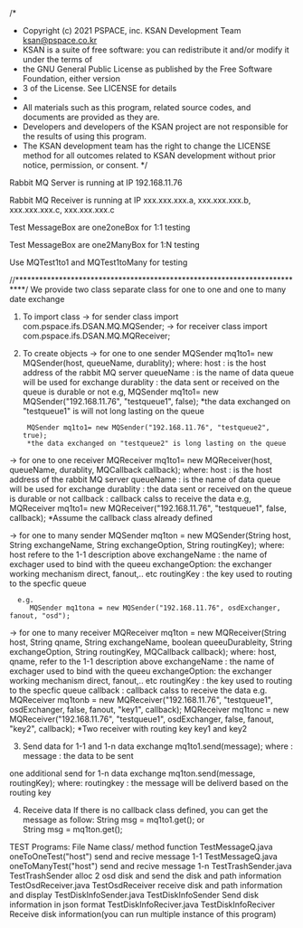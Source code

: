 /*
* Copyright (c) 2021 PSPACE, inc. KSAN Development Team ksan@pspace.co.kr
* KSAN is a suite of free software: you can redistribute it and/or modify it under the terms of
* the GNU General Public License as published by the Free Software Foundation, either version
* 3 of the License. See LICENSE for details
*
* All materials such as this program, related source codes, and documents are provided as they are.
* Developers and developers of the KSAN project are not responsible for the results of using this program.
* The KSAN development team has the right to change the LICENSE method for all outcomes related to KSAN development without prior notice, permission, or consent.
*/

Rabbit MQ Server is running at IP 192.168.11.76 

Rabbit MQ Receiver is running at IP xxx.xxx.xxx.a, xxx.xxx.xxx.b, xxx.xxx.xxx.c, xxx.xxx.xxx.c

Test MessageBox are one2oneBox for 1:1 testing

Test MessageBox are one2ManyBox for 1:N testing
                    
Use MQTest1to1 and MQTest1toMany for testing

//**************************************************************************/
We provide two class separate class for one to one and one to many date exchange

1. To import class
   -> for sender class
    import com.pspace.ifs.DSAN.MQ.MQSender;
   -> for receiver class 
    import com.pspace.ifs.DSAN.MQ.MQReceiver;

2. To create objects
   -> for one to one sender
	MQSender mq1to1= new MQSender(host, queueName, durablity);
        where:
           host  : is the host address of the rabbit MQ server
           queueName  : is the name of data queue will be used for exchange
           durablity  : the data sent or received on the queue is durable or not
       e.g,
        MQSender mq1to1= new MQSender("192.168.11.76", "testqueue1", false);
        *the data exchanged on "testqueue1" is will not long lasting on the queue

        MQSender mq1to1= new MQSender("192.168.11.76", "testqueue2", true);
        *the data exchanged on "testqueue2" is long lasting on the queue

-> for one to one receiver
	MQReceiver mq1to1= new MQReceiver(host, queueName, durablity, MQCallback callback);
        where:
           host  : is the host address of the rabbit MQ server
           queueName  : is the name of data queue will be used for exchange
           durablity  : the data sent or received on the queue is durable or not
           callback   : callback calss to receive the data
       e.g,
        MQReceiver mq1to1= new MQReceiver("192.168.11.76", "testqueue1", false, callback);
        *Assume the callback class already defined

  -> for one to many sender
      MQSender mq1ton = new MQSender(String host, String exchangeName, String exchangeOption, String routingKey);
     where:
         host refere to the 1-1 description above
         exchangeName : the name of exchager used to bind with the queeu 
         exchangeOption: the exchanger working mechanism direct, fanout,.. etc 
         routingKey   : the key used to routing to the specfic queue

      e.g.
         MQSender mq1tona = new MQSender("192.168.11.76", osdExchanger, fanout, "osd");
   
  -> for one to many receiver
      MQReceiver mq1ton = new MQReceiver(String host, String qname, String exchangeName, boolean queeuDurableity, String exchangeOption, String routingKey, MQCallback callback);
     where:
         host, qname,  refer to the 1-1 description above
         exchangeName : the name of exchager used to bind with the queeu 
         exchangeOption: the exchanger working mechanism direct, fanout,.. etc 
         routingKey   : the key used to routing to the specfic queue
         callback   : callback calss to receive the data
     e.g.
         MQReceiver mq1tonb = new MQReceiver("192.168.11.76", "testqueue1", osdExchanger, false, fanout, "key1", callback);
         MQReceiver mq1tonc = new MQReceiver("192.168.11.76", "testqueue1", osdExchanger, false, fanout, "key2", callback);
         *Two receiver with routing key key1 and key2

3. Send data
   for 1-1 and 1-n  data exchange
    mq1to1.send(message);
    where :
          message : the data to be sent 
    
  one additional send for 1-n data exchange
    mq1ton.send(message, routingKey);
    where:
         routingkey  : the message will be deliverd based on the routing key 
       
4. Receive data
   If there is no callback class defined, you can get the message as follow: 
   String msg = mq1to1.get();
    or  
   String msg = mq1ton.get();
   

TEST Programs:
File Name              class/ method                       function
TestMessageQ.java       oneToOneTest("host")     send and recive message 1-1
TestMessageQ.java       oneToManyTest("host")    send and recive message 1-n
TestTrashSender.java    TestTrashSender          alloc 2 osd disk and send the disk and path information
TestOsdReceiver.java     TestOsdReceiver           receive disk and path information and display
TestDiskInfoSender.java TestDiskInfoSender       Send disk information in json format 
TestDiskInfoReciver.java TestDiskInfoReciver     Receive disk information(you can run multiple instance of this program) 
